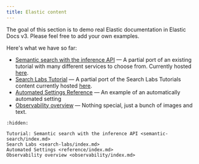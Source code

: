 ```yaml
---
title: Elastic content
---
```


The goal of this section is to demo real Elastic documentation in Elastic Docs v3. Please feel free to add your own examples.

Here's what we have so far:

* [Semantic search with the inference API](semantic-search/index.md) — A partial port of an existing tutorial with many different services to choose from. Currently hosted [here](https://www.elastic.co/guide/en/elasticsearch/reference/current/semantic-search-inference.html).
* [Search Labs Tutorial](search-labs/index.md) — A partial port of the Search Labs Tutorials content currently hosted [here](https://www.elastic.co/search-labs/tutorials).
* [Automated Settings Reference](reference/index.md) — An example of an automatically automated setting
* [Observability overview](observability/index.md) — Nothing special, just a bunch of images and text.

```{toctree}
:hidden:

Tutorial: Semantic search with the inference API <semantic-search/index.md>
Search Labs <search-labs/index.md>
Automated Settings <reference/index.md>
Observability overview <observability/index.md>
```